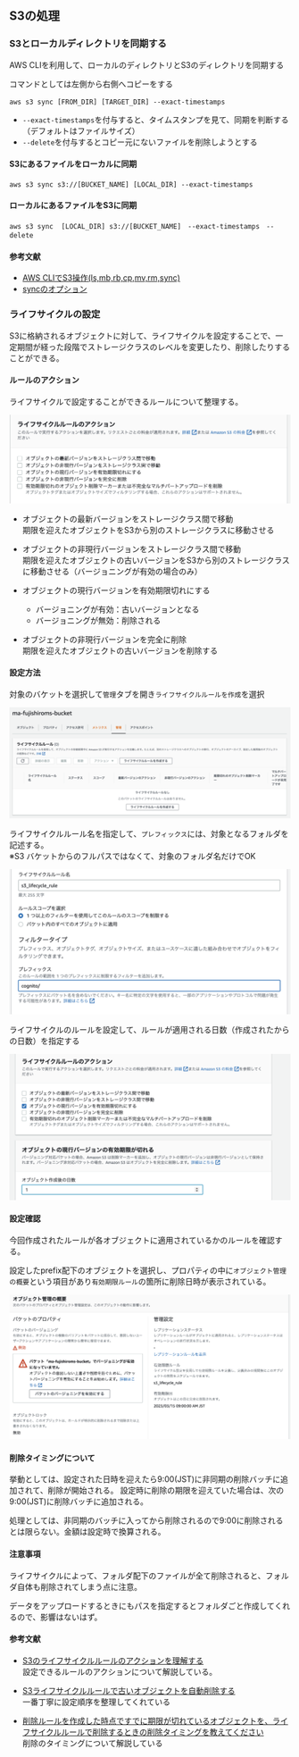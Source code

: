 ## S3の処理
### S3とローカルディレクトリを同期する
AWS CLIを利用して、ローカルのディレクトリとS3のディレクトリを同期する

コマンドとしては左側から右側へコピーをする
```
aws s3 sync [FROM_DIR] [TARGET_DIR] --exact-timestamps
```
- `--exact-timestamps`を付与すると、タイムスタンプを見て、同期を判断する（デフォルトはファイルサイズ）
- `--delete`を付与するとコピー元にないファイルを削除しようとする


#### S3にあるファイルをローカルに同期
```
aws s3 sync s3://[BUCKET_NAME] [LOCAL_DIR] --exact-timestamps
```


#### ローカルにあるファイルをS3に同期
```
aws s3 sync  [LOCAL_DIR] s3://[BUCKET_NAME]　--exact-timestamps　--delete
```


#### 参考文献
- [AWS CLIでS3操作(ls,mb,rb,cp,mv,rm,sync)](https://www.wakuwakubank.com/posts/642-aws-cli-s3/#index_id15)
- [syncのオプション](https://book.st-hakky.com/docs/aws-s3-sync/)










### ライフサイクルの設定
S3に格納されるオブジェクトに対して、ライフサイクルを設定することで、一定期間が経った段階でストレージクラスのレベルを変更したり、削除したりすることができる。


#### ルールのアクション
ライフサイクルで設定することができるルールについて整理する。

![](img/s3_lifecycle_rule.png)

- オブジェクトの最新バージョンをストレージクラス間で移動  
    期限を迎えたオブジェクトをS3から別のストレージクラスに移動させる

- オブジェクトの非現行バージョンをストレージクラス間で移動  
    期限を迎えたオブジェクトの古いバージョンをS3から別のストレージクラスに移動させる（バージョニングが有効の場合のみ）

- オブジェクトの現行バージョンを有効期限切れにする  
    - バージョニングが有効：古いバージョンとなる
    - バージョニングが無効：削除される

- オブジェクトの非現行バージョンを完全に削除  
    期限を迎えたオブジェクトの古いバージョンを削除する


#### 設定方法
対象のバケットを選択して`管理`タブを開き`ライフサイクルルールを作成`を選択

![](img/s3_lifecycle_setting.png)

ライフサイクルルール名を指定して、`プレフィックス`には、対象となるフォルダを記述する。  
※S3 バケットからのフルパスではなくて、対象のフォルダ名だけでOK


![](img/s3_lifecycle_prefix.png)


ライフサイクルのルールを設定して、ルールが適用される日数（作成されたからの日数）を指定する

![](img/s3_lifecycle_day.png)


#### 設定確認
今回作成されたルールが各オブジェクトに適用されているかのルールを確認する。

設定したprefix配下のオブジェクトを選択し、プロパティの中に`オブジェクト管理の概要`という項目があり`有効期限ルール`の箇所に削除日時が表示されている。

![](img/s3_lifecycle_check.png)



#### 削除タイミングについて
挙動としては、設定された日時を迎えたら9:00(JST)に非同期の削除バッチに追加されて、削除が開始される。
設定時に削除の期限を迎えていた場合は、次の9:00(JST)に削除バッチに追加される。

処理としては、非同期のバッチに入ってから削除されるので9:00に削除されるとは限らない。金額は設定時で換算される。


#### 注意事項
ライフサイクルによって、フォルダ配下のファイルが全て削除されると、フォルダ自体も削除されてしまう点に注意。

データをアップロードするときにもパスを指定するとフォルダごと作成してくれるので、影響はないはず。


#### 参考文献
- [S3のライフサイクルルールのアクションを理解する](https://www.capybara-engineer.com/entry/2021/09/16/151849)  
    設定できるルールのアクションについて解説している。

- [S3ライフサイクルルールで古いオブジェクトを自動削除する](https://nakada-r.com/2021/01/s3-lifecycle/)  
    一番丁寧に設定順序を整理してくれている

- [削除ルールを作成した時点ですでに期限が切れているオブジェクトを、ライフサイクルルールで削除するときの削除タイミングを教えてください](https://dev.classmethod.jp/articles/tsnote-tsexpiredobject-delete-timing/)  
    削除のタイミングについて解説している
